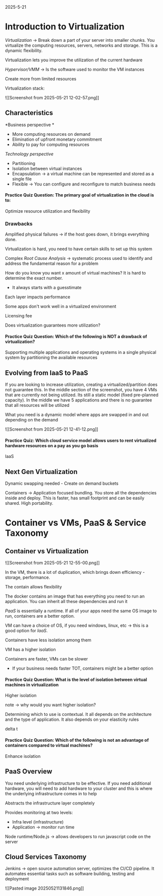 2025-5-21
# Introduction to Virtualization

*Virtualization* -> Break down a part of your server into smaller chunks. You virtualize the computing resources, servers, networks and storage. This is a dynamic flexibility.

Virtualization lets you improve the utilization of the current hardware

*Hypervisor/VMM* -> Is the software used to monitor the VM instances

Create more from limited resources

Virtualization stack:

![[Screenshot from 2025-05-21 12-02-57.png]]

## Characteristics
*Business perspective *
- More computing resources on demand
- Elimination of upfront monetary commitment
- Ability to pay for computing resources

*Technology perspective*
- Partitioning
- Isolation between virtual instances
- Encapsulation -> a virtual machine can be represented and stored as a single file 
- Flexible -> You can configure and reconfigure to match business needs


#### Practice Quiz Question: The primary goal of virtualization in the cloud is to:
Optimize resource utilization and flexibility

### Drawbacks

Amplified physical failures -> if the host goes down, it brings everything done.

Virtualization is hard, you need to have certain skills to set up this system

Complex *Root Cause Analysis* -> systematic process used to identify and address the fundamental reason for a problem 

How do you know you want x amount of virtual machines? It is hard to determine the exact number.
- It always starts with a guesstimate

Each layer impacts performance 

Some apps don't work well in a virtualized environment 

Licensing fee

Does virtualization guarantees more utilization?

#### Practice Quiz Question: Which of the following is NOT a drawback of virtualization?

Supporting multiple applications and operating systems in a single physical system by partitioning the available resources

## Evolving from IaaS to PaaS

If you are looking to increase utilization, creating a virtualized/partition does not guarantee this. In the middle section of the screenshot, you have 4 VMs that are currently not being utilized. Its still a static model (fixed pre-planned capacity). In the middle we have 5 applications and there is no guarantee that all resources will be utilized

What you need is a dynamic model where apps are swapped in and out depending on the demand

![[Screenshot from 2025-05-21 12-41-12.png]]

#### Practice Quiz: Which cloud service model allows users to rent virtualized hardware resources on a pay as you go basis
IaaS

## Next Gen Virtualization

Dynamic swapping needed - Create on demand buckets

Containers -> Application focused bundling. You store all the dependencies inside and deploy. This is faster, has small footprint and can be easily shared. High portability.

# Container vs VMs, PaaS & Service Taxonomy 

## Container vs Virtualization

![[Screenshot from 2025-05-21 12-55-00.png]]


In the VM, there is a lot of duplication, which brings down efficiency - storage, performance.

The contain allows flexibility 

The docker contains an image that has everything you need to run an application. You can inherit all these dependencies and run it 

*PaaS* is essentially a runtime. If all of your apps need the same OS image to run, containers are a better option.

VM can have a choice of OS, if you need windows, linux, etc -> this is a good option for *IaaS*. 

Containers have less isolation among them

VM has a higher isolation

Containers are faster, VMs can be slower 
- If your business needs faster TOT, containers might be a better option

#### Practice Quiz Question: What is the level of isolation between virtual machines in virtualization

Higher isolation

note -> why would you want higher isolation?


Determining which to use is contextual. It all depends on the architecture and the type of application. It also depends on your elasticity rules 

delta t

#### Practice Quiz Question: Which of the following is not an advantage of containers compared to virtual machines?
Enhance isolation

## PaaS Overview

You need underlying infrastructure to be effective. If you need additional hardware, you will need to add hardware to your cluster and this is where the underlying infrastructure comes in to help 

Abstracts the infrastructure layer completely 

Provides monitoring at two levels:
- Infra level (infrastructure)
- Application -> monitor run time 

Node runtime/Node.js -> allows developers to run javascript code on the server

## Cloud Services Taxonomy

Jenkins -> open source automation server, optimizes the CI/CD pipeline. It automates essential tasks such as software building, testing and deployment

![[Pasted image 20250521131846.png]]

